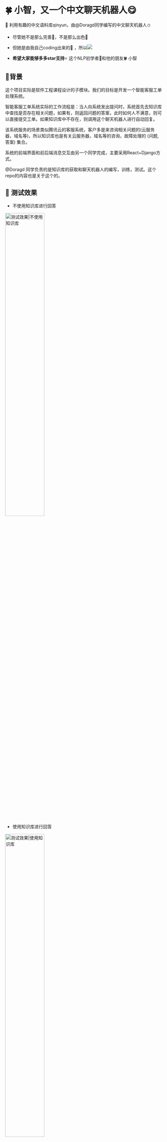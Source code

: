# 🍀 小智，又一个中文聊天机器人:yum:

💖 利用有趣的中文语料库qinyun，由@Doragd同学编写的中文聊天机器人:snowman:

* 尽管她不是那么完善:muscle:，不是那么出色:paw_prints:
* 但她是由我自己coding出来的:sparkling_heart: ，所以![](https://img.shields.io/badge/-It%20means%20everything-ff69b4.svg)

* **希望大家能够多多star支持**:star: 这个NLP初学者:runner:和他的朋友🍀 小智 



## :rainbow:背景

这个项目实际是软件工程课程设计的子模块。我们的目标是开发一个智能客服工单处理系统。

智能客服工单系统实际的工作流程是：当人向系统发出提问时，系统首先去知识库中查找是否存在相关问题，如果有，则返回问题的答案，此时如何人不满意，则可以直接提交工单。如果知识库中不存在，则调用这个聊天机器人进行自动回复。

该系统服务的场景类似腾讯云的客服系统，客户多是来咨询相关问题的(云服务器，域名等)，所以知识库也是有关云服务器，域名等的咨询，故障处理的 (问题,答案) 集合。

系统的前端界面和前后端消息交互由另一个同学完成，主要采用React+Django方式。

@Doragd 同学负责的是知识库的获取和聊天机器人的编写，训练，测试。这个repo的内容也是关于这个的。



## :star2: 测试效果

* 不使用知识库进行回答
<img src="https://i.loli.net/2019/05/11/5cd69c8de54c1.png" width=50%  title="测试效果|不使用知识库" />

* 使用知识库进行回答
<img src="https://i.loli.net/2019/05/11/5cd69dce836a6.png" width=50%  title="测试效果|使用知识库" />


* 整个系统效果：
  <img src="https://i.loli.net/2019/05/11/5cd69aa2eb38d.png" width=100%  title="聊天界面" />



## :floppy_disk:项目结构

```
│  .gitignore
│  config.py               #模型配置参数
│  corpus.pth              #已经过处理的数据集
│  dataload.py             #dataloader
│  datapreprocess.py       #数据预处理
│  LICENSE
│  main.py               
│  model.py       
│  README.md
│  requirements.txt
│  train_eval.py            #训练和验证,测试
│  
├─checkpoints              
│      chatbot_0509_1437   #已经训练好的模型
│      
├─clean_chat_corpus
│      qingyun.tsv         #语料库
│      
├─QA_data
│      QA.db               #知识库
│      QA_test.py          #使用知识库时调用
│      stop_words.txt      #停用词
│      __init__.py
│      
└─utils
        beamsearch.py      #to do 未完工
        greedysearch.py    #贪婪搜索，用于测试
        __init__.py
```



## :couple:依赖库

![torch](https://img.shields.io/badge/torch-1.0.1-orange.svg)
![torchnet](https://img.shields.io/badge/torchnet-0.0.4-brightgreen.svg)
![fire](https://img.shields.io/badge/fire-0.1.3-red.svg)
![jieba](https://img.shields.io/badge/jieba-0.39-blue.svg)

安装依赖

```shell
$ pip install -r requirements.txt
```



## :sparkling_heart:开始使用

### 数据预处理(可省略)

```shell
$ python datapreprocess.py
```

对语料库进行预处理，产生corpus.pth （**这里已经上传好corpus.pth, 故此步可以省略**）

可修改参数:

```
# datapreprocess.py
corpus_file = 'clean_chat_corpus/qingyun.tsv' #未处理的对话数据集
max_voc_length = 10000 #字典最大长度
min_word_appear = 10 #加入字典的词的词频最小值
max_sentence_length = 50 #最大句子长度
save_path = 'corpus.pth' #已处理的对话数据集保存路径
```

### 使用

* 使用知识库

使用知识库时, 需要传入参数`use_QA_first=True` 此时，对于输入的字符串，首先在知识库中匹配最佳的问题和答案，并返回。找不到时，才调用聊天机器人自动生成回复。

这里的知识库是爬取整理的腾讯云官方文档中的常见问题和答案，100条，仅用于测试！

```shell
$ python main.py chat --use_QA_first=True
```

* 不使用知识库

由于课程设计需要，加入了腾讯云的问题答案对，但对于聊天机器人这个项目来说是无关紧要的，所以一般使用时，`use_QA_first=False`  ，该参数默认为`True`

```shell
$ python main.py chat --use_QA_first=False
```

* 使用默认参数

```shell
$ python main.py chat
```

* 退出聊天：输入`exit`, `quit`, `q`  均可

### 其他可配置参数

在`config.py` 文件中说明

需要传入新的参数时，只需要命令行传入即可，形如

```shell
$ python main.py chat --model_ckpt='checkpoints/chatbot_0509_1437' --use_QA_first=False
```

上面的命令指出了加载已训练模型的路径和是否使用知识库



## :cherry_blossom:技术实现

### 语料库

| 语料名称            | 语料数量 | 语料来源说明       | 语料特点         | 语料样例                                  | 是否已分词 |
| ------------------- | -------- | ------------------ | ---------------- | ----------------------------------------- | ---------- |
| qingyun（青云语料） | 10W      | 某聊天机器人交流群 | 相对不错，生活化 | Q:看来你很爱钱 A:噢是吗？那么你也差不多了 | 否         |

* 来源：<https://github.com/codemayq/chinese_chatbot_corpus>

### Seq2Seq

* Encoder：两层双向GRU
* Decoder：双层单向GRU

### Attention

* Global attention，采用dot计算分数
* Ref. https://arxiv.org/abs/1508.04025



## :construction_worker:模型训练与评估

```shell
$ python train_eval.py train [--options]
```

定量评估部分暂时还没写好，应该采用困惑度来衡量，目前只能生成句子，人为评估质量

```shell
$ python train_eval.py eval [--options]
```



## :sob:跳坑记录与总结

* 最深刻的体会就是“深度学习知识的了解和理解之间差了N个编程实现”。虽然理论大家都很清楚，但是真正到编程实现时，总会出这样，那样的问题：从数据集的处理，到许多公式的编程实现，到参数的调节，GPU配置等等各种问题
* 这次实践的过程实际是跟着PyTorch Tutorial先过了一遍Chatbot部分，跑通以后，再更换语料库，处理语料库，再按照类的风格去重构了代码，然后就是无尽的Debug过程，遇到了很多坑，尤其是把张量移到GPU上遇到各种问题，主要是不清楚to(device)时究竟移动了哪些。
  * 通过测试发现，model.to(device)只会把参数移到GPU，不会把类中定义的成员tensor移过去，所以如果在forward方法中定义了新的张量，要记得移动。
  * 还有就是移动的顺序问题：先把模型移动到GPU，再去定义优化器。以及移动的方法：model=model.to(device)，不要忘记赋值。 
  * 很容易出现GPU显存不足的情况，注意写代码时要考虑内存利用率问题，尽量减少重复tensor。
  * 在一开始更换中文语料库后，训练总是不收敛，最后才发现原来是batch_size设置小了，实际上我感觉batch_size在显存足够时要尽量大，其实之前看到过，只是写代码的时候完全忘记这回事了。说明自己当时看mini-batch时还不够理解，还是要真的写代码才能够深入人心，至少bug深入人心
  * 还有一个问题就是误解了torch.long，以为是高精度浮点，结果是int64型，造成了一个bug，找了好久才发现怎么回事。这告诉我们要认真看文档。
  * 最后的收获就是熟悉了如何实际实现一个模型，这很重要。
* 实际上这个模型的效果不是很好，除开模型本身的问题不谈，我发现分词的质量会严重影响句子的质量，但是分词时我连停用词还没设置，会出现一些奇特的结果
* 还有一个问题是处理变长序列时，损失函数如果用自己定义的，很容易出现不稳定情况，现在还在研究官方API
* 本次实践还发现自己对一些参数理解还不够深，不知道怎么调，还要补理论。
* 对模型的评估这部分还要继续做。

## :pray:致谢

* 官方的Chatbot Tutorial
  * <https://pytorch.org/tutorials/beginner/chatbot_tutorial.html>
* 提供中文语料库
  * <https://github.com/codemayq/chinese_chatbot_corpus> 
* 与官方的Chatbot Tutorial内容一致，但是有详尽的代码注释
  * <http://fancyerii.github.io/2019/02/14/chatbot/>
* 模型的写法和习惯均参考
  * <https://github.com/chenyuntc/pytorch-book>
